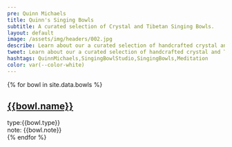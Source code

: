 ```yaml
---
pre: Quinn Michaels
title: Quinn's Singing Bowls
subtitle: A curated selection of Crystal and Tibetan Singing Bowls.
layout: default
image: /assets/img/headers/002.jpg
describe: Learn about our a curated selection of handcrafted crystal and Tibetan singing bowls, designed to promote relaxation, meditation, and healing. Each singing bowl is unique and offers its own distinctive vibrations. Explore our collection and find the perfect instrument to enhance your spiritual journey.
tweet: Learn about our a curated selection of handcrafted crystal and Tibetan singing bowls, designed to promote relaxation, meditation, and healing.
hashtags: QuinnMichaels,SingingBowlStudio,SingingBowls,Meditation
color: var(--color-white)
---
```


<section class="bowls">
  {% for bowl in site.data.bowls %}
    <article class="bowl">
      <div class="thumbnail"><a href="{{bowl.url}}"><img src="{{ bowl.thumbnail }}" alt=""></a></div>
      <div class="info">
        <h2><a href="{{bowl.url}}">{{bowl.name}}</a></h2>
        <div class="type"><span class="label">type:</span>{{bowl.type}}</div>
        <div class="note"><span class="label">note:</span> {{bowl.note}}</div>
      </div>
    </article>
  {% endfor %}
</section>
